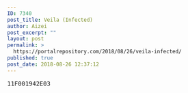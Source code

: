 ```yaml
---
ID: 7340
post_title: Veila (Infected)
author: Aizei
post_excerpt: ""
layout: post
permalink: >
  https://portalrepository.com/2018/08/26/veila-infected/
published: true
post_date: 2018-08-26 12:37:12
---
```

<pre>11F001942E03</pre>